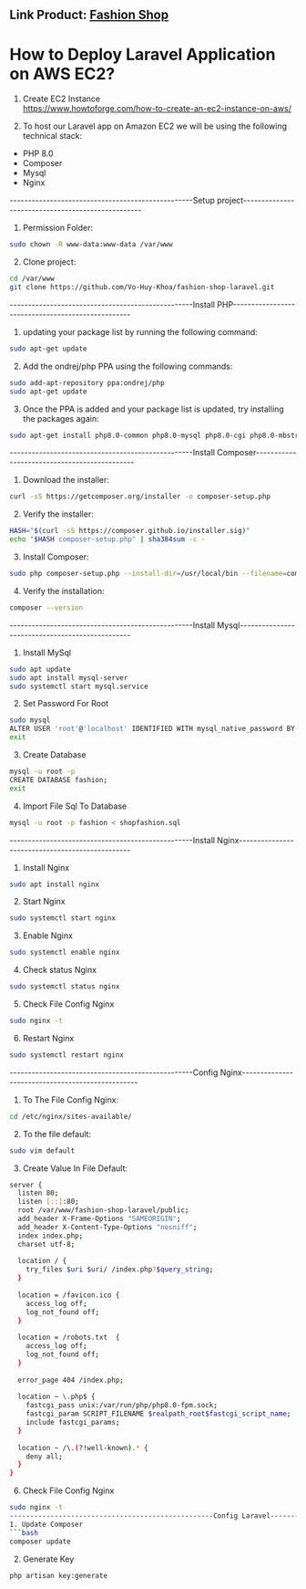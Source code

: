 <h2>Link Product: <a href="http://ec2-54-199-11-6.ap-northeast-1.compute.amazonaws.com/" target="_blank">Fashion Shop</a></h2>

<h1>How to Deploy Laravel Application on AWS EC2?</h1>

1. Create EC2 Instance<br>
https://www.howtoforge.com/how-to-create-an-ec2-instance-on-aws/

2. To host our Laravel app on Amazon EC2 we will be using the following technical stack:
- PHP 8.0 <br>
- Composer<br>
- Mysql<br>
- Nginx<br>


--------------------------------------------------Setup project--------------------------------------------------

1. Permission Folder:
```bash
sudo chown -R www-data:www-data /var/www
```
2. Clone project:
```bash
cd /var/www
git clone https://github.com/Vo-Huy-Khoa/fashion-shop-laravel.git
```
--------------------------------------------------Install PHP--------------------------------------------------

1. updating your package list by running the following command:
```bash
sudo apt-get update
```
2. Add the ondrej/php PPA using the following commands:
```bash
sudo add-apt-repository ppa:ondrej/php
sudo apt-get update
```
3. Once the PPA is added and your package list is updated, try installing the packages again:
```bash
sudo apt-get install php8.0-common php8.0-mysql php8.0-cgi php8.0-mbstring php8.0-curl php8.0-gd php8.0-xml php8.0-xmlrpc php-pear php8.0-fpm
```
--------------------------------------------------Install Composer---------------------------------------------
1. Download the installer: <br>
``` bash
curl -sS https://getcomposer.org/installer -o composer-setup.php
```

2. Verify the installer: <br>
``` bash
HASH="$(curl -sS https://composer.github.io/installer.sig)"
echo "$HASH composer-setup.php" | sha384sum -c -
```
3. Install Composer: <br>
``` bash
sudo php composer-setup.php --install-dir=/usr/local/bin --filename=composer
```
4. Verify the installation: <br>
``` bash
composer --version
```

--------------------------------------------------Install Mysql------------------------------------------------

1. Install MySql
```bash
sudo apt update
sudo apt install mysql-server
sudo systemctl start mysql.service
```

2. Set Password For Root
```bash
sudo mysql
ALTER USER 'root'@'localhost' IDENTIFIED WITH mysql_native_password BY '123456';
exit
```

3. Create Database
```bash
mysql -u root -p
CREATE DATABASE fashion;
exit
```
4. Import File Sql To Database
```bash
mysql -u root -p fashion < shopfashion.sql
```
--------------------------------------------------Install Nginx------------------------------------------------

1. Install Nginx
```bash
sudo apt install nginx
```
2. Start Nginx
```bash
sudo systemctl start nginx
```
3. Enable Nginx
```bash
sudo systemctl enable nginx
```
4. Check status Nginx
```bash
sudo systemctl status nginx
```
5. Check File Config Nginx
```bash
sudo nginx -t
```
6. Restart Nginx
```bash
sudo systemctl restart nginx
```
--------------------------------------------------Config Nginx-------------------------------------------------

1. To The File Config Nginx:
```bash
cd /etc/nginx/sites-available/
```
2. To the file default:
```bash
sudo vim default
```
3. Create Value In File Default:
```bash
server {
  listen 80;
  listen [::]:80;
  root /var/www/fashion-shop-laravel/public;
  add_header X-Frame-Options "SAMEORIGIN";
  add_header X-Content-Type-Options "nosniff";
  index index.php;
  charset utf-8;
  
  location / {
    try_files $uri $uri/ /index.php?$query_string;
  }
  
  location = /favicon.ico { 
    access_log off; 
    log_not_found off; 
  }
  
  location = /robots.txt  { 
    access_log off; 
    log_not_found off; 
  }
  
  error_page 404 /index.php;
  
  location ~ \.php$ {
    fastcgi_pass unix:/var/run/php/php8.0-fpm.sock;
    fastcgi_param SCRIPT_FILENAME $realpath_root$fastcgi_script_name;
    include fastcgi_params;
  }
  
  location ~ /\.(?!well-known).* {
    deny all;
  }
}

```
6. Check File Config Nginx
```bash
sudo nginx -t
--------------------------------------------------Config Laravel--------------------------------------------------
1. Update Composer
```bash
composer update
```
2. Generate Key
```bash
php artisan key:generate
```
